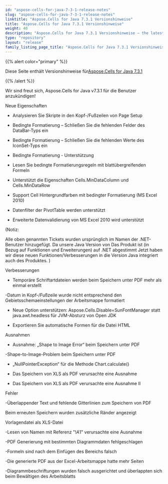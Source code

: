 ```yaml
---
id: "aspose-cells-for-java-7-3-1-release-notes"
slug: "aspose-cells-for-java-7-3-1-release-notes"
linktitle: "Aspose.Cells for Java 7.3.1 Versionshinweise"
title: "Aspose.Cells for Java 7.3.1 Versionshinweise"
weight: 40
description: "Aspose.Cells for Java 7.3.1 Versionshinweise – the latest updates and fixes."
type: "repository"
layout: "release"
family_listing_page_title: "Aspose.Cells for Java 7.3.1 Versionshinweise"
---
```

{{% alert color="primary" %}} 

 Diese Seite enthält Versionshinweise für[Aspose.Cells for Java 7.3.1](https://releases.aspose.com/cells/java/new-releases/aspose.cells-for-java-7.3.1/)

{{% /alert %}} 

Wir sind
 freut sich, Aspose.Cells for Java v7.3.1 für die Benutzer anzukündigen!

 Neue Eigenschaften

 - Analysieren Sie Skripte in den Kopf-/Fußzeilen von Page Setup

- Bedingte Formatierung – Schließen Sie die fehlenden Felder des DataBar-Typs ein
- Bedingte Formatierung – Schließen Sie die fehlenden Werte des IconSet-Typs ein
- Bedingte Formatierung - Unterstützung
- Lesen Sie bedingte Formatierungsregeln mit blattübergreifenden Formeln
- Unterstützt die Eigenschaften Cells.MinDataColumn und Cells.MinDataRow
- Support Cell Hintergrundfarben mit bedingter Formatierung (MS Excel 2010)
- Datenfilter der PivotTable werden unterstützt
- Erweiterte Datenvalidierung von MS Excel 2010 wird unterstützt

 (Notiz:

Alle oben genannten Tickets
wurden ursprünglich im Namen der .NET-Benutzer hinzugefügt. Da unsere Java Version von
Das Produkt ist (in Bezug auf Funktionen und Erweiterungen) auf .NET abgestimmt
Jetzt haben wir diese neuen Funktionen/Verbesserungen in die Version Java integriert
 auch des Produktes.
) 

 Verbesserungen

 - Temporäre Schriftartdateien werden beim Speichern unter PDF mehr als einmal erstellt

 -Datum in Kopf-/Fußzeile wurde nicht entsprechend den Gebietsschemaeinstellungen der Arbeitsmappe formatiert

- Neue Option unterstützen: Aspose.Cells.Disable=SunFontManager statt java.awt.headless für JVM-Absturz von Open JDK

 - Exportieren Sie automatische Formen für die Datei HTML

 Ausnahmen

- Ausnahme: „Shape to Image Error“ beim Speichern unter PDF

 -Shape-to-Image-Problem beim Speichern unter PDF

- „NullPointerException“ für die Methode Chart.calculate()

 - Das Speichern von XLS als PDF verursachte eine Ausnahme

 - Das Speichern von XLS als PDF verursachte eine Ausnahme II

 Fehler

 -Überlappender Text und fehlende Gitterlinien zum Speichern von PDF

 Beim erneuten Speichern wurden zusätzliche Ränder angezeigt

 Vorlagendatei als XLS-Datei

 -Lesen von Namen mit Referenz "!$A$1" verursachte eine Ausnahme

 -PDF Generierung mit bestimmten Diagrammdaten fehlgeschlagen

 -Formeln sind nach dem Einfügen des Bereichs falsch

 -Die generierte PDF aus der Excel-Arbeitsmappe hatte mehr Seiten

 -Diagrammbeschriftungen wurden falsch ausgerichtet und überlappten sich beim Bewältigen des Arbeitsblatts
